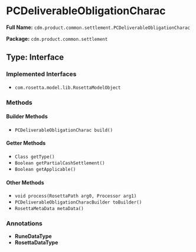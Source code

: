 # PCDeliverableObligationCharac

**Full Name:** `cdm.product.common.settlement.PCDeliverableObligationCharac`

**Package:** `cdm.product.common.settlement`

## Type: Interface

### Implemented Interfaces

- `com.rosetta.model.lib.RosettaModelObject`

### Methods

#### Builder Methods

- `PCDeliverableObligationCharac build()`

#### Getter Methods

- `Class getType()`
- `Boolean getPartialCashSettlement()`
- `Boolean getApplicable()`

#### Other Methods

- `void process(RosettaPath arg0, Processor arg1)`
- `PCDeliverableObligationCharacBuilder toBuilder()`
- `RosettaMetaData metaData()`

### Annotations

- **RuneDataType**
- **RosettaDataType**

